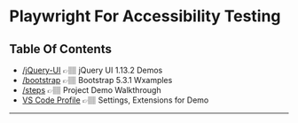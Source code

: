 # Playwright For Accessibility Testing

## Table Of Contents

<ul>
    <li><a href="./jQuery-UI/">/jQuery-UI</a> 👉🏽 jQuery UI 1.13.2 Demos</li> 
    <li><a href="./bootstrap/">/bootstrap</a> 👉🏽 Bootstrap 5.3.1 Wxamples</li>
    <li><a href="./steps/">/steps</a>  👉🏽 Project Demo Walkthrough</li>
    <li><a href="./static/Playwright-FYI.code-profile">VS Code Profile</a>  👉🏽 Settings, Extensions for Demo</li>
</ul>

---